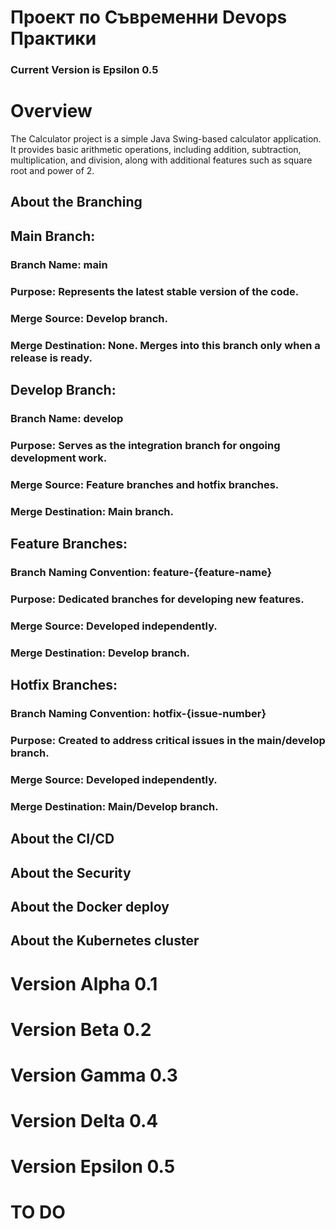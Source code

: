 # Проект по Съвременни Devops Практики
### Current Version is Epsilon 0.5 
# Overview
The Calculator project is a simple Java Swing-based calculator application. It provides basic arithmetic operations, including addition, subtraction, multiplication, and division, along with additional features such as square root and power of 2.
## About the Branching
## Main Branch:

### Branch Name: main
### Purpose: Represents the latest stable version of the code.
### Merge Source: Develop branch.
### Merge Destination: None. Merges into this branch only when a release is ready.
## Develop Branch:

### Branch Name: develop
### Purpose: Serves as the integration branch for ongoing development work.
### Merge Source: Feature branches and hotfix branches.
### Merge Destination: Main branch.
## Feature Branches:

### Branch Naming Convention: feature-{feature-name}
### Purpose: Dedicated branches for developing new features.
### Merge Source: Developed independently.
### Merge Destination: Develop branch.
## Hotfix Branches:

### Branch Naming Convention: hotfix-{issue-number}
### Purpose: Created to address critical issues in the main/develop branch.
### Merge Source: Developed independently.
### Merge Destination: Main/Develop branch.

## About the CI/CD

## About the Security

## About the Docker deploy

## About the Kubernetes cluster
# Version Alpha 0.1

# Version Beta 0.2

# Version Gamma 0.3

# Version Delta 0.4

# Version Epsilon 0.5

# TO DO

